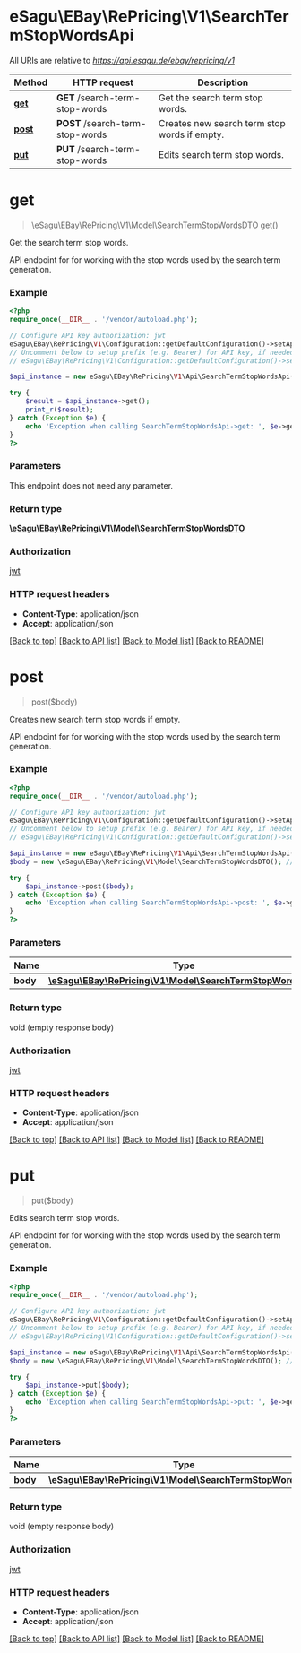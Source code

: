 # eSagu\EBay\RePricing\V1\SearchTermStopWordsApi

All URIs are relative to *https://api.esagu.de/ebay/repricing/v1*

Method | HTTP request | Description
------------- | ------------- | -------------
[**get**](SearchTermStopWordsApi.md#get) | **GET** /search-term-stop-words | Get the search term stop words.
[**post**](SearchTermStopWordsApi.md#post) | **POST** /search-term-stop-words | Creates new search term stop words if empty.
[**put**](SearchTermStopWordsApi.md#put) | **PUT** /search-term-stop-words | Edits search term stop words.


# **get**
> \eSagu\EBay\RePricing\V1\Model\SearchTermStopWordsDTO get()

Get the search term stop words.

API endpoint for for working with the stop words used by the search term generation.

### Example
```php
<?php
require_once(__DIR__ . '/vendor/autoload.php');

// Configure API key authorization: jwt
eSagu\EBay\RePricing\V1\Configuration::getDefaultConfiguration()->setApiKey('Authorization', 'YOUR_API_KEY');
// Uncomment below to setup prefix (e.g. Bearer) for API key, if needed
// eSagu\EBay\RePricing\V1\Configuration::getDefaultConfiguration()->setApiKeyPrefix('Authorization', 'Bearer');

$api_instance = new eSagu\EBay\RePricing\V1\Api\SearchTermStopWordsApi();

try {
    $result = $api_instance->get();
    print_r($result);
} catch (Exception $e) {
    echo 'Exception when calling SearchTermStopWordsApi->get: ', $e->getMessage(), PHP_EOL;
}
?>
```

### Parameters
This endpoint does not need any parameter.

### Return type

[**\eSagu\EBay\RePricing\V1\Model\SearchTermStopWordsDTO**](../Model/SearchTermStopWordsDTO.md)

### Authorization

[jwt](../../README.md#jwt)

### HTTP request headers

 - **Content-Type**: application/json
 - **Accept**: application/json

[[Back to top]](#) [[Back to API list]](../../README.md#documentation-for-api-endpoints) [[Back to Model list]](../../README.md#documentation-for-models) [[Back to README]](../../README.md)

# **post**
> post($body)

Creates new search term stop words if empty.

API endpoint for for working with the stop words used by the search term generation.

### Example
```php
<?php
require_once(__DIR__ . '/vendor/autoload.php');

// Configure API key authorization: jwt
eSagu\EBay\RePricing\V1\Configuration::getDefaultConfiguration()->setApiKey('Authorization', 'YOUR_API_KEY');
// Uncomment below to setup prefix (e.g. Bearer) for API key, if needed
// eSagu\EBay\RePricing\V1\Configuration::getDefaultConfiguration()->setApiKeyPrefix('Authorization', 'Bearer');

$api_instance = new eSagu\EBay\RePricing\V1\Api\SearchTermStopWordsApi();
$body = new \eSagu\EBay\RePricing\V1\Model\SearchTermStopWordsDTO(); // \eSagu\EBay\RePricing\V1\Model\SearchTermStopWordsDTO | 

try {
    $api_instance->post($body);
} catch (Exception $e) {
    echo 'Exception when calling SearchTermStopWordsApi->post: ', $e->getMessage(), PHP_EOL;
}
?>
```

### Parameters

Name | Type | Description  | Notes
------------- | ------------- | ------------- | -------------
 **body** | [**\eSagu\EBay\RePricing\V1\Model\SearchTermStopWordsDTO**](../Model/\eSagu\EBay\RePricing\V1\Model\SearchTermStopWordsDTO.md)|  | [optional]

### Return type

void (empty response body)

### Authorization

[jwt](../../README.md#jwt)

### HTTP request headers

 - **Content-Type**: application/json
 - **Accept**: application/json

[[Back to top]](#) [[Back to API list]](../../README.md#documentation-for-api-endpoints) [[Back to Model list]](../../README.md#documentation-for-models) [[Back to README]](../../README.md)

# **put**
> put($body)

Edits search term stop words.

API endpoint for for working with the stop words used by the search term generation.

### Example
```php
<?php
require_once(__DIR__ . '/vendor/autoload.php');

// Configure API key authorization: jwt
eSagu\EBay\RePricing\V1\Configuration::getDefaultConfiguration()->setApiKey('Authorization', 'YOUR_API_KEY');
// Uncomment below to setup prefix (e.g. Bearer) for API key, if needed
// eSagu\EBay\RePricing\V1\Configuration::getDefaultConfiguration()->setApiKeyPrefix('Authorization', 'Bearer');

$api_instance = new eSagu\EBay\RePricing\V1\Api\SearchTermStopWordsApi();
$body = new \eSagu\EBay\RePricing\V1\Model\SearchTermStopWordsDTO(); // \eSagu\EBay\RePricing\V1\Model\SearchTermStopWordsDTO | 

try {
    $api_instance->put($body);
} catch (Exception $e) {
    echo 'Exception when calling SearchTermStopWordsApi->put: ', $e->getMessage(), PHP_EOL;
}
?>
```

### Parameters

Name | Type | Description  | Notes
------------- | ------------- | ------------- | -------------
 **body** | [**\eSagu\EBay\RePricing\V1\Model\SearchTermStopWordsDTO**](../Model/\eSagu\EBay\RePricing\V1\Model\SearchTermStopWordsDTO.md)|  | [optional]

### Return type

void (empty response body)

### Authorization

[jwt](../../README.md#jwt)

### HTTP request headers

 - **Content-Type**: application/json
 - **Accept**: application/json

[[Back to top]](#) [[Back to API list]](../../README.md#documentation-for-api-endpoints) [[Back to Model list]](../../README.md#documentation-for-models) [[Back to README]](../../README.md)

